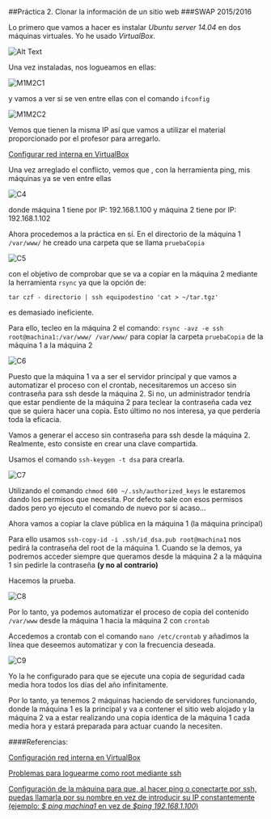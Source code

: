 ##Práctica 2. Clonar la información de un sitio web
###SWAP 2015/2016


Lo primero que vamos a hacer es instalar *Ubuntu server 14.04* en dos máquinas virtuales. Yo he usado *VirtualBox*.

![Alt Text](https://github.com/Maverick94/swap1516/blob/master/practicas/practica2/imagenes/M1C1.png "Instalando las máquinas")

Una vez instaladas, nos logueamos en ellas:

![M1M2C1](https://github.com/Maverick94/swap1516/blob/master/practicas/practica2/imagenes/M1M2C1.png)

y vamos a ver si se ven entre ellas con el comando `ifconfig`


![M1M2C2](https://github.com/Maverick94/swap1516/blob/master/practicas/practica2/imagenes/M1M2C2.png)

Vemos que tienen la misma IP así que vamos a utilizar el material proporcionado por el profesor para arregarlo.

[Configurar red interna en VirtualBox](http://www.ccamposfuentes.es/2014/03/12/configurar-red-interna-virtualbox/)

Una vez arreglado el conflicto, vemos que , con la herramienta ping, mis máquinas ya se ven entre ellas


![C4](https://github.com/Maverick94/swap1516/blob/master/practicas/practica2/imagenes/C4.png)

donde máquina 1 tiene por IP: 192.168.1.100 y máquina 2 tiene por IP: 192.168.1.102


Ahora procedemos a la práctica en sí. En el directorio de la máquina 1 `/var/www/` he creado una carpeta que se llama `pruebaCopia`

![C5](https://github.com/Maverick94/swap1516/blob/master/practicas/practica2/imagenes/C5.png)

con el objetivo de comprobar que se va a copiar en la máquina 2 mediante la herramienta `rsync` ya que la opción de:

`tar czf - directorio | ssh equipodestino 'cat > ~/tar.tgz'`

es demasiado ineficiente.

Para ello, tecleo en la máquina 2 el comando:
`rsync -avz -e ssh root@machina1:/var/www/ /var/www/`
para copiar la carpeta `pruebaCopia` de la máquina 1 a la máquina 2


![C6](https://github.com/Maverick94/swap1516/blob/master/practicas/practica2/imagenes/C6.png)


Puesto que la máquina 1 va a ser el servidor principal y que vamos a automatizar el proceso con el crontab, necesitaremos un acceso sin contraseña para ssh desde la máquina 2. Si no, un administrador tendría que estar pendiente de la máquina 2 para teclear la contraseña cada vez que se quiera hacer una copia. Esto último no nos interesa, ya que perdería toda la eficacia.

Vamos a generar el acceso sin contraseña para ssh desde la máquina 2. Realmente, esto consiste en crear una clave compartida.

Usamos el comando `ssh-keygen -t dsa` para crearla.

![C7](https://github.com/Maverick94/swap1516/blob/master/practicas/practica2/imagenes/C7.png)


Utilizando el comando `chmod 600 ~/.ssh/authorized_keys` le estaremos dando los permisos que necesita. Por defecto sale con esos permisos dados pero yo ejecuto el comando de nuevo por si acaso...

Ahora vamos a copiar la clave pública en la máquina 1 (la máquina principal) 

Para ello usamos `ssh-copy-id -i .ssh/id_dsa.pub root@machina1` 
nos pedirá la contraseña del root de la máquina 1. Cuando se la demos, ya podremos acceder siempre que queramos desde la máquina 2 a la máquina 1 sin pedirle la contraseña **(y no al contrario)**

Hacemos la prueba.

![C8](https://github.com/Maverick94/swap1516/blob/master/practicas/practica2/imagenes/C8.png)

Por lo tanto, ya podemos automatizar el proceso de copia del contenido `/var/www` desde la máquina 1 hacia la máquina 2 con `crontab`

Accedemos a crontab con el comando `nano /etc/crontab` y añadimos la línea que deseemos automatizar y con la frecuencia deseada.

![C9](https://github.com/Maverick94/swap1516/blob/master/practicas/practica2/imagenes/C9.png)


Yo la he configurado para que se ejecute una copia de seguridad cada media hora todos los días del año infinitamente.

Por lo tanto, ya tenemos 2 máquinas haciendo de servidores funcionando, donde la máquina 1 es la principal y va a contener el sitio web alojado y la máquina 2 va a estar realizando una copia identica de la máquina 1 cada media hora y estará preparada para actuar cuando la necesiten. 


####Referencias:

[Configuración red interna en VirtualBox](http://www.ccamposfuentes.es/2014/03/12/configurar-red-interna-virtualbox/)

[Problemas para loguearme como root mediante ssh](http://askubuntu.com/questions/469143/how-to-enable-ssh-root-access-on-ubuntu-14-04)

[Configuración de la máquina para que, al hacer ping o conectarte por ssh, puedas llamarla por su nombre en vez de introducir su IP constantemente (ejemplo: *$ ping machina1* en vez de *$ping 192.168.1.100*)](http://ubuntuforums.org/showthread.php?t=1662246)